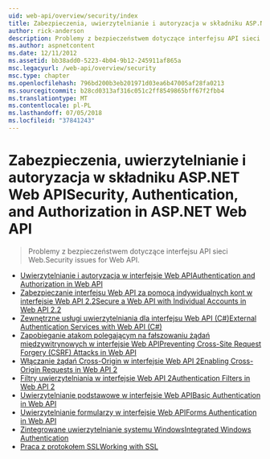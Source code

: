 ```yaml
---
uid: web-api/overview/security/index
title: Zabezpieczenia, uwierzytelnianie i autoryzacja w składniku ASP.NET Web API | Dokumentacja firmy Microsoft
author: rick-anderson
description: Problemy z bezpieczeństwem dotyczące interfejsu API sieci Web.
ms.author: aspnetcontent
ms.date: 12/11/2012
ms.assetid: bb38add0-5223-4b04-9b12-245911af865a
msc.legacyurl: /web-api/overview/security
msc.type: chapter
ms.openlocfilehash: 796bd200b3eb201971d03ea6b47005af28fa0213
ms.sourcegitcommit: b28cd0313af316c051c2ff8549865bff67f2fbb4
ms.translationtype: MT
ms.contentlocale: pl-PL
ms.lasthandoff: 07/05/2018
ms.locfileid: "37841243"
---
```

<a name="security-authentication-and-authorization-in-aspnet-web-api"></a><span data-ttu-id="a38b7-103">Zabezpieczenia, uwierzytelnianie i autoryzacja w składniku ASP.NET Web API</span><span class="sxs-lookup"><span data-stu-id="a38b7-103">Security, Authentication, and Authorization in ASP.NET Web API</span></span>
====================
> <span data-ttu-id="a38b7-104">Problemy z bezpieczeństwem dotyczące interfejsu API sieci Web.</span><span class="sxs-lookup"><span data-stu-id="a38b7-104">Security issues for Web API.</span></span>


- [<span data-ttu-id="a38b7-105">Uwierzytelnianie i autoryzacja w interfejsie Web API</span><span class="sxs-lookup"><span data-stu-id="a38b7-105">Authentication and Authorization in Web API</span></span>](authentication-and-authorization-in-aspnet-web-api.md)
- [<span data-ttu-id="a38b7-106">Zabezpieczanie interfejsu Web API za pomocą indywidualnych kont w interfejsie Web API 2.2</span><span class="sxs-lookup"><span data-stu-id="a38b7-106">Secure a Web API with Individual Accounts in Web API 2.2</span></span>](individual-accounts-in-web-api.md)
- [<span data-ttu-id="a38b7-107">Zewnętrzne usługi uwierzytelniania dla interfejsu Web API (C#)</span><span class="sxs-lookup"><span data-stu-id="a38b7-107">External Authentication Services with Web API (C#)</span></span>](external-authentication-services.md)
- [<span data-ttu-id="a38b7-108">Zapobieganie atakom polegającym na fałszowaniu żądań międzywitrynowych w interfejsie Web API</span><span class="sxs-lookup"><span data-stu-id="a38b7-108">Preventing Cross-Site Request Forgery (CSRF) Attacks in Web API</span></span>](preventing-cross-site-request-forgery-csrf-attacks.md)
- [<span data-ttu-id="a38b7-109">Włączanie żądań Cross-Origin w interfejsie Web API 2</span><span class="sxs-lookup"><span data-stu-id="a38b7-109">Enabling Cross-Origin Requests in Web API 2</span></span>](enabling-cross-origin-requests-in-web-api.md)
- [<span data-ttu-id="a38b7-110">Filtry uwierzytelniania w interfejsie Web API 2</span><span class="sxs-lookup"><span data-stu-id="a38b7-110">Authentication Filters in Web API 2</span></span>](authentication-filters.md)
- [<span data-ttu-id="a38b7-111">Uwierzytelnianie podstawowe w interfejsie Web API</span><span class="sxs-lookup"><span data-stu-id="a38b7-111">Basic Authentication in Web API</span></span>](basic-authentication.md)
- [<span data-ttu-id="a38b7-112">Uwierzytelnianie formularzy w interfejsie Web API</span><span class="sxs-lookup"><span data-stu-id="a38b7-112">Forms Authentication in Web API</span></span>](forms-authentication.md)
- [<span data-ttu-id="a38b7-113">Zintegrowane uwierzytelnianie systemu Windows</span><span class="sxs-lookup"><span data-stu-id="a38b7-113">Integrated Windows Authentication</span></span>](integrated-windows-authentication.md)
- [<span data-ttu-id="a38b7-114">Praca z protokołem SSL</span><span class="sxs-lookup"><span data-stu-id="a38b7-114">Working with SSL</span></span>](working-with-ssl-in-web-api.md)
